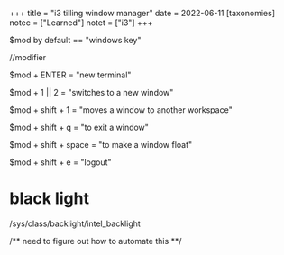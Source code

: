 +++
title = "i3 tilling window manager"
date = 2022-06-11
[taxonomies]
notec = ["Learned"]
notet = ["i3"]
+++


$mod by default == "windows key"

//modifier


$mod + ENTER = "new terminal"






$mod + 1 || 2 = "switches to a new window"


$mod + shift + 1 = "moves a window to another workspace"


$mod + shift + q = "to exit a window"


$mod + shift + space = "to make a window float"


$mod + shift + e = "logout"


# black light

/sys/class/backlight/intel_backlight

/** 
need to figure out how to automate this
**/
